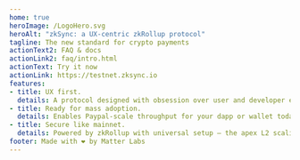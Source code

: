 ```yaml
---
home: true
heroImage: /LogoHero.svg
heroAlt: "zkSync: a UX-centric zkRollup protocol"
tagline: The new standard for crypto payments
actionText2: FAQ & docs
actionLink2: faq/intro.html
actionText: Try it now
actionLink: https://testnet.zksync.io
features:
- title: UX first.
  details: A protocol designed with obsession over user and developer experience.
- title: Ready for mass adoption.
  details: Enables Paypal-scale throughput for your dapp or wallet today.
- title: Secure like mainnet.
  details: Powered by zkRollup with universal setup — the apex L2 scaling solution.
footer: Made with ❤️ by Matter Labs
---
```

